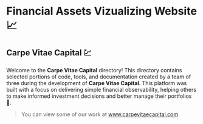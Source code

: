 # Financial Assets Vizualizing Website 📈
## **Carpe Vitae Capital** 💹

Welcome to the **Carpe Vitae Capital** directory! 
This directory contains selected portions of code, tools, and documentation created by a team of three during the development of **Carpe Vitae Capital**.
This platform was built with a focus on delivering simple financial observability, helping others to make informed investment decisions and better manage their portfolios 💼.

> You can view some of our work at www.carpevitaecapital.com
